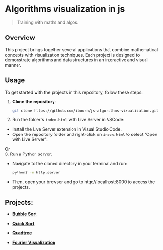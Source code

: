 # Algorithms visualization in js

> Training with maths and algos.

## Overview

This project brings together several applications that combine mathematical concepts with visualization techniques. Each project is designed to demonstrate algorithms and data structures in an interactive and visual manner.

## Usage

To get started with the projects in this repository, follow these steps:

1. **Clone the repository**:

   ```bash
   git clone https://github.com/ibourn/js-algorithms-visualization.git
   ```

2. Run the folder's `index.html` with Live Server in VSCode:

- Install the Live Server extension in Visual Studio Code.
- Open the repository folder and right-click on `index.html` to select "Open with Live Server".

Or  
3. Run a Python server:

- Navigate to the cloned directory in your terminal and run:

  ```bash
  python3 -m http.server
  ```

- Then, open your browser and go to http://localhost:8000 to access the projects.

## Projects:

- **[Bubble Sort](./bubblesort/README.md)**

- **[Quick Sort](./quicksort/README.md)**

- **[Quadtree](./quadtree/README.md)**

- **[Fourier Visualization](./fourier-visualization/README.md)**
